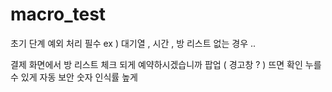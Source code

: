 # macro_test

초기 단계 
예외 처리 필수
ex ) 대기열 , 시간 , 방 리스트 없는 경우 ..

결제 화면에서 방 리스트 체크 되게 
예약하시겠습니까 팝업 ( 경고창 ? )  뜨면 확인 누를 수 있게
자동 보안 숫자 인식률 높게
